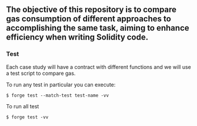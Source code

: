 ## The objective of this repository is to compare gas consumption of different approaches to accomplishing the same task, aiming to enhance efficiency when writing Solidity code.



### Test
Each case study will have a contract with different functions and we will use a test script to compare gas.

To run any test in particular you can execute:
```shell
$ forge test --match-test test-name -vv
```
To run all test
```shell
$ forge test -vv
```




